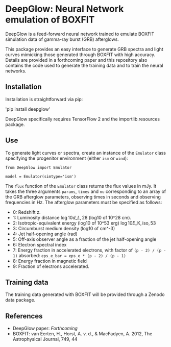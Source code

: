 # DeepGlow: Neural Network emulation of BOXFIT

DeepGlow is a feed-forward neural network trained to emulate BOXFIT simulation data of gamma-ray burst (GRB) afterglows.

This package provides an easy interface to generate GRB spectra and light curves mimicking those generated through BOXFIT with high accuracy. Details are provided in a forthcoming paper and this repository also contains the code used to generate the training data and to train the neural networks.

## Installation

Installation is straightforward via pip:

'pip install deepglow'

DeepGlow specifically requires TensorFlow 2 and the importlib.resources package.

## Use

To generate light curves or spectra, create an instance of the `Emulator` class specifying the progenitor environment (either `ism` or `wind`):

```
from DeepGlow import Emulator

model = Emulator(simtype='ism')
```

The `flux` function of the `Emulator` class returns the flux values in mJy. It takes the three arguments `params`, `times` and `nu` corresponding to an array of the GRB afterglow parameters, observing times in seconds and observing frequencies in Hz. The afterglow parameters must be specified as follows:

- 0: Redshift $z$.
- 1: Luminosity distance $\log10 d\_{L,28}$ (log10 of 10^28 cm).
- 2: Isotropic-equivalent energy (log10 of 10^53 erg) $\log10 E\_\mathrm{K,iso,53}$
- 3: Circumburst medium density (log10 of cm^-3)
- 4: Jet half-opening angle (rad)
- 5: Off-axis observer angle as a fraction of the jet half-opening angle
- 6: Electron spectral index
- 7: Energy fraction in accelerated electrons, with factor of `(p - 2) / (p - 1)` absorbed: `eps_e_bar = eps_e * (p - 2) / (p - 1)`
- 8: Energy fraction in magnetic field
- 9: Fraction of electrons accelerated.

## Training data

The training data generated with BOXFIT will be provided through a Zenodo data package.

## References

- DeepGlow paper: _Forthcoming_ 
- BOXFIT: van Eerten, H., Horst, A. v. d., & MacFadyen, A. 2012, The Astrophysical Journal, 749, 44

 
